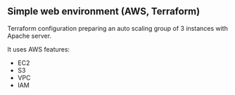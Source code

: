 Simple web environment (AWS, Terraform)
---

Terraform configuration preparing an auto scaling group of 3 instances with Apache server.

It uses AWS features:
- EC2
- S3
- VPC
- IAM
